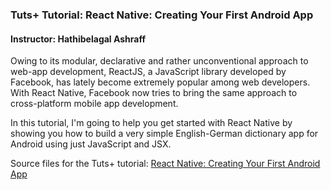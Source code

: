 ### Tuts+ Tutorial: React Native: Creating Your First Android App

#### Instructor: Hathibelagal Ashraff

Owing to its modular, declarative and rather unconventional approach to web-app development, ReactJS, a JavaScript library developed by Facebook, has lately become extremely popular among web developers. With React Native, Facebook now tries to bring the same approach to cross-platform mobile app development.

In this tutorial, I'm going to help you get started with React Native by showing you how to build a very simple English-German dictionary app for Android using just JavaScript and JSX.

Source files for the Tuts+ tutorial: [React Native: Creating Your First Android App](http://code.tutsplus.com/tutorials/react-native-creating-your-first-android-app--cms-24969)
